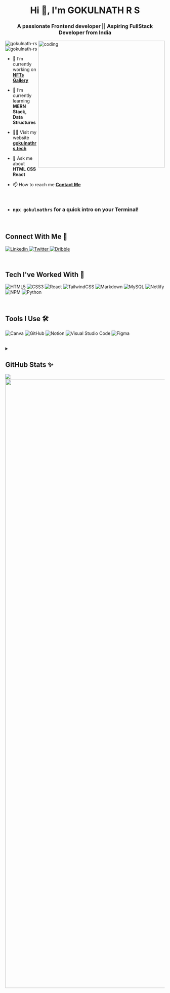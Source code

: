 <h1 align="center">Hi 👋, I'm GOKULNATH R S</h1>
<h3 align="center">A passionate Frontend developer || Aspiring FullStack Developer from India</h3>

<img align = "right" alt = "coding" width = "400" src = "https://user-images.githubusercontent.com/74038190/229223263-cf2e4b07-2615-4f87-9c38-e37600f8381a.gif">
<!-- <img align = "right" alt = "coding" width = "400" src = "https://user-images.githubusercontent.com/69011963/137184767-79a13ec7-1bb3-4341-a6da-3a149c9c159a.gif"> GIF CODER-->
<!--<img src="https://api.visitorbadge.io/api/visitors?path=https%3A%2F%2Fgithub.com%2FGOKULNATH-RS%2FGOKULNATH-RS&label=VISITORS&labelColor=%23000&countColor=%230A0209" /> VISITORS BADGE --> 

<p align="left" > 
  <img src="https://komarev.com/ghpvc/?username=gokulnath-rs&label=Profile%20views&color=0e75b6&style=flat" alt="gokulnath-rs" />
  <img src="https://komarev.com/ghpvc/?username=gokulnath-rs&label=Profile%20views&color=blueviolet&style=for-the-badge" alt="gokulnath-rs" />
</p>

- 🔭 I’m currently working on [**NFTs Gallery**](https://nftsgallery.netlify.app/)

- 🌱 I’m currently learning **MERN Stack, Data Structures**

- 👨‍💻 Visit my website [****gokulnathrs.tech****](https://gokulnathrs.tech)

- 💬 Ask me about **HTML CSS React**

- 📫 How to reach me **[Contact Me](https://shor.by/gokulnath-rs)**

<br>

- ### ```npx gokulnathrs``` for a quick intro on your Terminal!
<!--- 📄 Know about my experiences [resume](https://gokulnath-resume.netlify.app/)-->
<br>

## Connect With Me 🔭

  <a href="https://www.linkedin.com/in/gokulnath-rs/" target="_blank"> ![Linkedin](https://img.shields.io/badge/LinkedIn-0077B5?style=for-the-badge&logo=linkedin&logoColor=white) </a>
  <a href="https://twitter.com/gokulnath_2329" target="_blank" > ![Twitter](https://img.shields.io/badge/Twitter-black?style=for-the-badge&logo=x) </a>
  <a href="https://dribble.com/GOKULNATH-RS" target="_blank"> ![Dribble](https://img.shields.io/badge/Dribbble-EA4C89?style=for-the-badge&logo=dribbble&logoColor=white) </a>
  
<br>

## Tech I've Worked With 🥷
  ![HTML5](https://img.shields.io/badge/html5-%23E34F26.svg?style=for-the-badge&logo=html5&logoColor=white)
  ![CSS3](https://img.shields.io/badge/css3-%231572B6.svg?style=for-the-badge&logo=css3&logoColor=white)
  ![React](https://img.shields.io/badge/react-%2320232a.svg?style=for-the-badge&logo=react&logoColor=%2361DAFB)
  ![TailwindCSS](https://img.shields.io/badge/tailwindcss-%2338B2AC.svg?style=for-the-badge&logo=tailwind-css&logoColor=white)
  ![Markdown](https://img.shields.io/badge/markdown-%23000000.svg?style=for-the-badge&logo=markdown&logoColor=white)
  ![MySQL](https://img.shields.io/badge/mysql-%2300f.svg?style=for-the-badge&logo=mysql&logoColor=white)
  ![Netlify](https://img.shields.io/badge/netlify-%23000000.svg?style=for-the-badge&logo=netlify&logoColor=#00C7B7)
  ![NPM](https://img.shields.io/badge/NPM-%23000000.svg?style=for-the-badge&logo=npm&logoColor=white) 
  ![Python](https://img.shields.io/badge/python-3670A0?style=for-the-badge&logo=python&logoColor=ffdd54)

<br>

## Tools I Use 🛠️
![Canva](https://img.shields.io/badge/Canva-%2300C4CC.svg?style=for-the-badge&logo=Canva&logoColor=white)
![GitHub](https://img.shields.io/badge/github-%23121011.svg?style=for-the-badge&logo=github&logoColor=white)
![Notion](https://img.shields.io/badge/Notion-%23000000.svg?style=for-the-badge&logo=notion&logoColor=white)
![Visual Studio Code](https://img.shields.io/badge/Visual%20Studio%20Code-0078d7.svg?style=for-the-badge&logo=visual-studio-code&logoColor=white)
![Figma](https://img.shields.io/badge/Figma-mintgreen?style=for-the-badge&logo=figma&logoColor=white)

<br>

<details>
  <summary><h2>GitHub Stats ✨</h2></summary>
  <p>&nbsp;<img align="center" src="https://github-readme-stats.vercel.app/api?username=GOKULNATH-RS&theme=tokyonight&show_icons=true&locale=en&rank_icon=github" alt="gokulnath-rs" /></p><br>
  
  <p><img align="center" src="https://github-readme-streak-stats.herokuapp.com/?user=gokulnath-rs&theme=tokyonight" alt="gokulnath-rs" /></p> <br>
  
  
  ### 🔝 Top Contributed Repo
  ![](https://github-contributor-stats.vercel.app/api?username=GOKULNATH-RS&limit=4&theme=tokyonight&combine_all_yearly_contributions=true)
</details>



<img src="https://github-readme-activity-graph.vercel.app/graph?username=GOKULNATH-RS&bg_color=1a1b27&color=ffffff&line=d5d5d5&point=a76c6c&area=true&hide_border=true&hide_title=true" />

<img src="https://www.animatedimages.org/data/media/562/animated-line-image-0184.gif" width="1920" />


